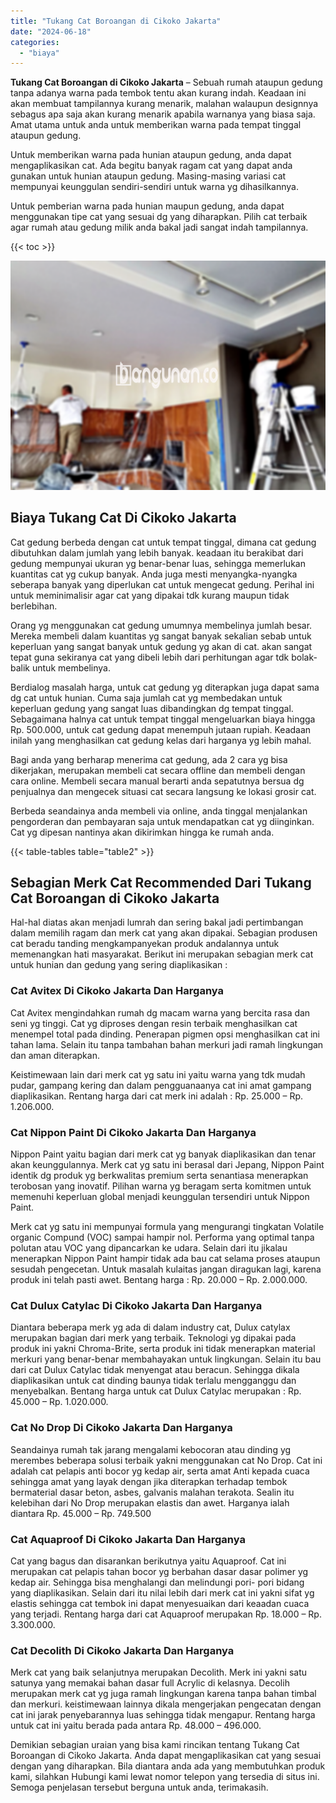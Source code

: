 ```yaml
---
title: "Tukang Cat Boroangan di Cikoko Jakarta"
date: "2024-06-18"
categories: 
  - "biaya"
---
```


**Tukang Cat Boroangan di Cikoko Jakarta** – Sebuah rumah ataupun gedung tanpa adanya warna pada tembok tentu akan kurang indah. Keadaan ini akan membuat tampilannya kurang menarik, malahan walaupun designnya sebagus apa saja akan kurang menarik apabila warnanya yang biasa saja. Amat utama untuk anda untuk memberikan warna pada tempat tinggal ataupun gedung.

Untuk memberikan warna pada hunian ataupun gedung, anda dapat mengaplikasikan cat. Ada begitu banyak ragam cat yang dapat anda gunakan untuk hunian ataupun gedung. Masing-masing variasi cat mempunyai keunggulan sendiri-sendiri untuk warna yg dihasilkannya.

Untuk pemberian warna pada hunian maupun gedung, anda dapat menggunakan tipe cat yang sesuai dg yang diharapkan. Pilih cat terbaik agar rumah atau gedung milik anda bakal jadi sangat indah tampilannya.

{{< toc >}}

![Tukang Cat Boroangan di Cikoko Jakarta](/images/jasa-cat-murah27.png)

## Biaya Tukang Cat Di Cikoko Jakarta

Cat gedung berbeda dengan cat untuk tempat tinggal, dimana cat gedung dibutuhkan dalam jumlah yang lebih banyak. keadaan itu berakibat dari gedung mempunyai ukuran yg benar-benar luas, sehingga memerlukan kuantitas cat yg cukup banyak. Anda juga mesti menyangka-nyangka seberapa banyak yang diperlukan cat untuk mengecat gedung. Perihal ini untuk meminimalisir agar cat yang dipakai tdk kurang maupun tidak berlebihan.

Orang yg menggunakan cat gedung umumnya membelinya jumlah besar. Mereka membeli dalam kuantitas yg sangat banyak sekalian sebab untuk keperluan yang sangat banyak untuk gedung yg akan di cat. akan sangat tepat guna sekiranya cat yang dibeli lebih dari perhitungan agar tdk bolak-balik untuk membelinya.

Berdialog masalah harga, untuk cat gedung yg diterapkan juga dapat sama dg cat untuk hunian. Cuma saja jumlah cat yg membedakan untuk keperluan gedung yang sangat luas dibandingkan dg tempat tinggal. Sebagaimana halnya cat untuk tempat tinggal mengeluarkan biaya hingga Rp. 500.000, untuk cat gedung dapat menempuh jutaan rupiah. Keadaan inilah yang menghasilkan cat gedung kelas dari harganya yg lebih mahal.

Bagi anda yang berharap menerima cat gedung, ada 2 cara yg bisa dikerjakan, merupakan membeli cat secara offline dan membeli dengan cara online. Membeli secara manual berarti anda sepatutnya bersua dg penjualnya dan mengecek situasi cat secara langsung ke lokasi grosir cat.

Berbeda seandainya anda membeli via online, anda tinggal menjalankan pengorderan dan pembayaran saja untuk mendapatkan cat yg diinginkan. Cat yg dipesan nantinya akan dikirimkan hingga ke rumah anda.

{{< table-tables table="table2" >}}

## Sebagian Merk Cat Recommended Dari Tukang Cat Boroangan di Cikoko Jakarta

Hal-hal diatas akan menjadi lumrah dan sering bakal jadi pertimbangan dalam memilih ragam dan merk cat yang akan dipakai. Sebagian produsen cat beradu tanding mengkampanyekan produk andalannya untuk memenangkan hati masyarakat. Berikut ini merupakan sebagian merk cat untuk hunian dan gedung yang sering diaplikasikan :

### Cat Avitex Di Cikoko Jakarta Dan Harganya

Cat Avitex mengindahkan rumah dg macam warna yang bercita rasa dan seni yg tinggi. Cat yg diproses dengan resin terbaik menghasilkan cat menempel total pada dinding. Penerapan pigmen opsi menghasilkan cat ini tahan lama. Selain itu tanpa tambahan bahan merkuri jadi ramah lingkungan dan aman diterapkan.

Keistimewaan lain dari merk cat yg satu ini yaitu warna yang tdk mudah pudar, gampang kering dan dalam pengguanaanya cat ini amat gampang diaplikasikan. Rentang harga dari cat merk ini adalah : Rp. 25.000 – Rp. 1.206.000.

### Cat Nippon Paint Di Cikoko Jakarta Dan Harganya

Nippon Paint yaitu bagian dari merk cat yg banyak diaplikasikan dan tenar akan keunggulannya. Merk cat yg satu ini berasal dari Jepang, Nippon Paint identik dg produk yg berkwalitas premium serta senantiasa menerapkan terobosan yang inovatif. Pilihan warna yg beragam serta komitmen untuk memenuhi keperluan global menjadi keunggulan tersendiri untuk Nippon Paint.

Merk cat yg satu ini mempunyai formula yang mengurangi tingkatan Volatile organic Compund (VOC) sampai hampir nol. Performa yang optimal tanpa polutan atau VOC yang dipancarkan ke udara. Selain dari itu jikalau menerapkan Nippon Paint hampir tidak ada bau cat selama proses ataupun sesudah pengecetan. Untuk masalah kulaitas jangan diragukan lagi, karena produk ini telah pasti awet. Bentang harga : Rp. 20.000 – Rp. 2.000.000.

### Cat Dulux Catylac Di Cikoko Jakarta Dan Harganya

Diantara beberapa merk yg ada di dalam industry cat, Dulux catylax merupakan bagian dari merk yang terbaik. Teknologi yg dipakai pada produk ini yakni Chroma-Brite, serta produk ini tidak menerapkan material merkuri yang benar-benar membahayakan untuk lingkungan. Selain itu bau dari cat Dulux Catylac tidak menyengat atau beracun. Sehingga dikala diaplikasikan untuk cat dinding baunya tidak terlalu mengganggu dan menyebalkan. Bentang harga untuk cat Dulux Catylac merupakan : Rp. 45.000 – Rp. 1.020.000.

### Cat No Drop Di Cikoko Jakarta Dan Harganya

Seandainya rumah tak jarang mengalami kebocoran atau dinding yg merembes beberapa solusi terbaik yakni menggunakan cat No Drop. Cat ini adalah cat pelapis anti bocor yg kedap air, serta amat Anti kepada cuaca sehingga amat yang layak dengan jika diterapkan terhadap tembok bermaterial dasar beton, asbes, galvanis malahan terakota. Sealin itu kelebihan dari No Drop merupakan elastis dan awet. Harganya ialah diantara Rp. 45.000 – Rp. 749.500

### Cat Aquaproof Di Cikoko Jakarta Dan Harganya

Cat yang bagus dan disarankan berikutnya yaitu Aquaproof. Cat ini merupakan cat pelapis tahan bocor yg berbahan dasar dasar polimer yg kedap air. Sehingga bisa menghalangi dan melindungi pori- pori bidang yang diaplikasikan. Selain dari itu nilai lebih dari merk cat ini yakni sifat yg elastis sehingga cat tembok ini dapat menyesuaikan dari keaadan cuaca yang terjadi. Rentang harga dari cat Aquaproof merupakan Rp. 18.000 – Rp. 3.300.000.

### Cat Decolith Di Cikoko Jakarta Dan Harganya

Merk cat yang baik selanjutnya merupakan Decolith. Merk ini yakni satu satunya yang memakai bahan dasar full Acrylic di kelasnya. Decolih merupakan merk cat yg juga ramah lingkungan karena tanpa bahan timbal dan merkuri. keistimewaan lainnya dikala mengerjakan pengecatan dengan cat ini jarak penyebarannya luas sehingga tidak mengapur. Rentang harga untuk cat ini yaitu berada pada antara Rp. 48.000 – 496.000.

Demikian sebagian uraian yang bisa kami rincikan tentang Tukang Cat Boroangan di Cikoko Jakarta. Anda dapat mengaplikasikan cat yang sesuai dengan yang diharapkan. Bila diantara anda ada yang membutuhkan produk kami, silahkan Hubungi kami lewat nomor telepon yang tersedia di situs ini. Semoga penjelasan tersebut berguna untuk anda, terimakasih.
